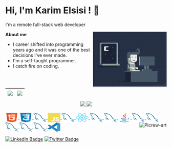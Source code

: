 <h1>Hi, I'm Karim Elsisi ! 👋</h1>

I'm a remote full-stack web developer 

<img align='right' src="./programmer.gif" width="230">

**About me**


- I career shifted into programming years ago and it was one of the best decisions I've ever made.
- I'm a self-taught programmer.
- I catch fire on coding.

<br/><br/>

| <a href="https://github.com/K-Mo2"><img align="center" src="https://github-readme-stats.vercel.app/api/top-langs/?username=K-Mo2&layout=compact" /></a> | <a href="https://github.com/K-Mo2"><img align="center" src="https://github-readme-stats.vercel.app/api?username=K-Mo2&show_icons=true&include_all_commits=true&theme=midnight-purple" /></a> |
| ------------- | ------------- |

<div align="center">
  <a href="https://github.com/K-Mo2">
  <img height="160em" src="https://github-readme-stats.vercel.app/api?username=K-Mo2&show_icons=true&theme=tokyonight&include_all_commits=true&count_private=true"/>
  <img height="160em" src="https://github-readme-stats.vercel.app/api/top-langs/?username=K-Mo2&layout=compact&langs_count=7&theme=tokyonight"/>
</div>
<div style="display: inline_block"><br>
  <img align="center" alt="Karim-HTML" height="30" width="40" src="https://raw.githubusercontent.com/devicons/devicon/master/icons/html5/html5-original.svg">
  <img align="center" alt="Karim-CSS" height="30" width="40" src="https://raw.githubusercontent.com/devicons/devicon/master/icons/css3/css3-original.svg">
  <img align="center" alt="Karim-sass" height="30" width="40" src="https://raw.githubusercontent.com/devicons/devicon/master/icons/mysql/mysql-original.svg">
  <img align="center" alt="Karim-Js" height="30" width="40" src="https://raw.githubusercontent.com/devicons/devicon/master/icons/javascript/javascript-plain.svg">
  <img align="center" alt="Karim-typescript" height="30" width="40" src="https://raw.githubusercontent.com/devicons/devicon/master/icons/mysql/mysql-original.svg">
  <img align="center" alt="Karim-react" height="30" width="40" src="https://raw.githubusercontent.com/devicons/devicon/master/icons/react/react-original.svg">
  <img align="center" alt="Karim-redux" height="30" width="40" src="https://raw.githubusercontent.com/devicons/devicon/master/icons/mysql/mysql-original.svg">
  <img align="center" alt="Karim-next" height="30" width="40" src="https://raw.githubusercontent.com/devicons/devicon/master/icons/mysql/mysql-original.svg">
  <img align="center" alt="Karim-python" height="30" width="40" src="https://raw.githubusercontent.com/devicons/devicon/master/icons/java/java-original.svg">
  <img align="center" alt="Karim-node" height="30" width="40" src="https://raw.githubusercontent.com/devicons/devicon/master/icons/mysql/mysql-original.svg">
  <img align="center" alt="Karim-express" height="30" width="40" src="https://raw.githubusercontent.com/devicons/devicon/master/icons/mysql/mysql-original.svg">
  <img align="center" alt="Karim-mongodb" height="30" width="40" src="https://raw.githubusercontent.com/devicons/devicon/master/icons/mysql/mysql-original.svg">
  <img align="center" alt="Karim-mongoose" height="30" width="40" src="https://raw.githubusercontent.com/devicons/devicon/master/icons/mysql/mysql-original.svg">
  <img align="center" alt="Karim-git" height="30" width="40" src="https://raw.githubusercontent.com/devicons/devicon/master/icons/mysql/mysql-original.svg">
  <img align="center" alt="Karim-vscode" height="30" width="40" src="https://raw.githubusercontent.com/devicons/devicon/master/icons/vscode/vscode-original.svg">
  <img align="right" alt="Picrew-art" height="170" src="https://share-cdn.picrew.me/shareImg/org/202109/701767_6djNeYhe.png">
  

<br/>

[![Linkedin Badge](https://img.shields.io/badge/-Karim%20Elsisi-blue?style=flat-square&logo=Linkedin&logoColor=white&link=https://www.linkedin.com/in/karim-elsisi-6a956b190/)](https://www.linkedin.com/in/karim-elsisi-6a956b190/)
[![Twitter Badge](https://img.shields.io/badge/-@Karim%20Elsisi-1ca0f1?style=flat-square&labelColor=1ca0f1&logo=twitter&logoColor=white&link=https://twitter.com/karim4mo)](https://twitter.com/karim4mo)
<!--
**K-Mo2/K-Mo2** is a ✨ _special_ ✨ repository because its `README.md` (this file) appears on your GitHub profile.

Here are some ideas to get you started:

- 🔭 I’m currently working on ...
- 🌱 I’m currently learning ...
- 👯 I’m looking to collaborate on ...
- 🤔 I’m looking for help with ...
- 💬 Ask me about ...
- 📫 How to reach me: ...
- 😄 Pronouns: ...
- ⚡ Fun fact: ...
-->
